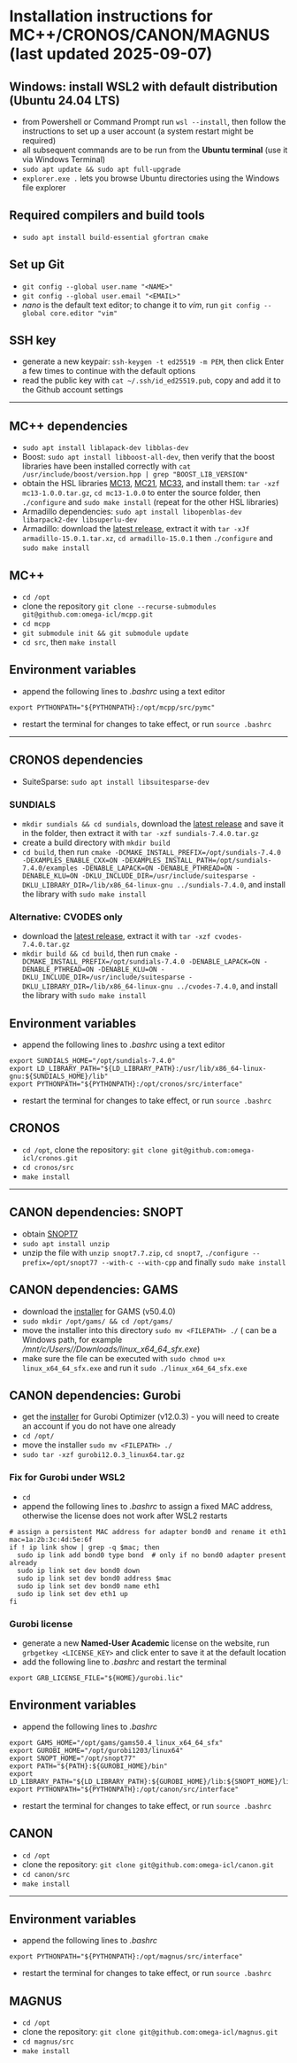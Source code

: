 # Installation instructions for MC++/CRONOS/CANON/MAGNUS (last updated 2025-09-07)

## Windows: install WSL2 with default distribution (Ubuntu 24.04 LTS)
- from Powershell or Command Prompt run `wsl --install`, then follow the instructions to set up a user account (a system restart might be required)
- all subsequent commands are to be run from the **Ubuntu terminal** (use it via Windows Terminal)
- `sudo apt update && sudo apt full-upgrade`
- `explorer.exe .` lets you browse Ubuntu directories using the Windows file explorer

## Required compilers and build tools
- `sudo apt install build-essential gfortran cmake`

## Set up Git
- `git config --global user.name "<NAME>"`
- `git config --global user.email "<EMAIL>"`
- _nano_ is the default text editor; to change it to _vim_, run `git config --global core.editor "vim"`

## SSH key
- generate a new keypair: `ssh-keygen -t ed25519 -m PEM`, then click Enter a few times to continue with the default options
- read the public key with `cat ~/.ssh/id_ed25519.pub`, copy and add it to the Github account settings

---
## MC++ dependencies
- `sudo apt install liblapack-dev libblas-dev`
- Boost: `sudo apt install libboost-all-dev`, then verify that the boost libraries have been installed correctly with `cat /usr/include/boost/version.hpp | grep "BOOST_LIB_VERSION"`
- obtain the HSL libraries [MC13](https://www.hsl.rl.ac.uk/catalogue/mc13.html), [MC21](https://www.hsl.rl.ac.uk/catalogue/mc21.html), [MC33](https://www.hsl.rl.ac.uk/catalogue/mc13.html), and install them: `tar -xzf mc13-1.0.0.tar.gz`, `cd mc13-1.0.0` to enter the source folder, then `./configure` and `sudo make install` (repeat for the other HSL libraries)
- Armadillo dependencies: `sudo apt install libopenblas-dev libarpack2-dev libsuperlu-dev`
- Armadillo: download the [latest release](https://sourceforge.net/projects/arma/files/armadillo-15.0.1.tar.xz), extract it with `tar -xJf armadillo-15.0.1.tar.xz`, `cd armadillo-15.0.1` then `./configure` and `sudo make install`

## MC++
- `cd /opt`
- clone the repository `git clone --recurse-submodules git@github.com:omega-icl/mcpp.git`
- `cd mcpp`
- `git submodule init && git submodule update`
- `cd src`, then `make install`

## Environment variables
- append the following lines to _.bashrc_ using a text editor
```
export PYTHONPATH="${PYTHONPATH}:/opt/mcpp/src/pymc"
```
- restart the terminal for changes to take effect, or run `source .bashrc`

---
## CRONOS dependencies
- SuiteSparse: `sudo apt install libsuitesparse-dev`
### SUNDIALS
- `mkdir sundials && cd sundials`, download the [latest release](https://github.com/LLNL/sundials/releases/download/v7.4.0/sundials-7.4.0.tar.gz) and save it in the folder, then extract it with `tar -xzf sundials-7.4.0.tar.gz`
- create a build directory with `mkdir build`
- `cd build`, then run `cmake -DCMAKE_INSTALL_PREFIX=/opt/sundials-7.4.0 -DEXAMPLES_ENABLE_CXX=ON -DEXAMPLES_INSTALL_PATH=/opt/sundials-7.4.0/examples -DENABLE_LAPACK=ON -DENABLE_PTHREAD=ON -DENABLE_KLU=ON -DKLU_INCLUDE_DIR=/usr/include/suitesparse -DKLU_LIBRARY_DIR=/lib/x86_64-linux-gnu ../sundials-7.4.0`, and install the library with `sudo make install`
### Alternative: CVODES only
- download the [latest release](https://github.com/LLNL/sundials/releases/download/v7.4.0/cvodes-7.4.0.tar.gz), extract it with `tar -xzf cvodes-7.4.0.tar.gz`
- `mkdir build && cd build`, then run `cmake -DCMAKE_INSTALL_PREFIX=/opt/sundials-7.4.0 -DENABLE_LAPACK=ON -DENABLE_PTHREAD=ON -DENABLE_KLU=ON -DKLU_INCLUDE_DIR=/usr/include/suitesparse -DKLU_LIBRARY_DIR=/lib/x86_64-linux-gnu ../cvodes-7.4.0`, and install the library with `sudo make install`

## Environment variables
- append the following lines to _.bashrc_ using a text editor
```
export SUNDIALS_HOME="/opt/sundials-7.4.0"
export LD_LIBRARY_PATH="${LD_LIBRARY_PATH}:/usr/lib/x86_64-linux-gnu:${SUNDIALS_HOME}/lib"
export PYTHONPATH="${PYTHONPATH}:/opt/cronos/src/interface"
```
- restart the terminal for changes to take effect, or run `source .bashrc`

## CRONOS
- `cd /opt`, clone the repository: `git clone git@github.com:omega-icl/cronos.git`
- `cd cronos/src`
- `make install`

---
## CANON dependencies: SNOPT
- obtain [SNOPT7](https://ccom.ucsd.edu/~optimizers/solvers/snopt/)
- `sudo apt install unzip`
- unzip the file with `unzip snopt7.7.zip`, `cd snopt7`, `./configure --prefix=/opt/snopt77 --with-c --with-cpp` and finally `sudo make install`

## CANON dependencies: GAMS
- download the [installer](https://www.gams.com/download/) for GAMS (v50.4.0)
- `sudo mkdir /opt/gams/ && cd /opt/gams/`
- move the installer into this directory `sudo mv <FILEPATH> ./` (<FILEPATH> can be a Windows path, for example _/mnt/c/Users/<username>/Downloads/linux_x64_64_sfx.exe_)
- make sure the file can be executed with `sudo chmod u+x linux_x64_64_sfx.exe` and run it `sudo ./linux_x64_64_sfx.exe`

## CANON dependencies: Gurobi
- get the [installer](https://www.gurobi.com/downloads/gurobi-software/) for Gurobi Optimizer (v12.0.3) - you will need to create an account if you do not have one already
- `cd /opt/`
- move the installer `sudo mv <FILEPATH> ./`
- `sudo tar -xzf gurobi12.0.3_linux64.tar.gz`
### Fix for Gurobi under WSL2
- `cd`
- append the following lines to _.bashrc_ to assign a fixed MAC address, otherwise the license does not work after WSL2 restarts
```
# assign a persistent MAC address for adapter bond0 and rename it eth1
mac=1a:2b:3c:4d:5e:6f
if ! ip link show | grep -q $mac; then
  sudo ip link add bond0 type bond  # only if no bond0 adapter present already
  sudo ip link set dev bond0 down
  sudo ip link set dev bond0 address $mac
  sudo ip link set dev bond0 name eth1
  sudo ip link set dev eth1 up
fi
```
### Gurobi license
- generate a new **Named-User Academic** license on the website, run `grbgetkey <LICENSE_KEY>` and click enter to save it at the default location
- add the following line to _.bashrc_ and restart the terminal
```
export GRB_LICENSE_FILE="${HOME}/gurobi.lic"
```

## Environment variables
- append the following lines to _.bashrc_
```
export GAMS_HOME="/opt/gams/gams50.4_linux_x64_64_sfx"
export GUROBI_HOME="/opt/gurobi1203/linux64"
export SNOPT_HOME="/opt/snopt77"
export PATH="${PATH}:${GUROBI_HOME}/bin"
export LD_LIBRARY_PATH="${LD_LIBRARY_PATH}:${GUROBI_HOME}/lib:${SNOPT_HOME}/lib"
export PYTHONPATH="${PYTHONPATH}:/opt/canon/src/interface"
```
- restart the terminal for changes to take effect, or run `source .bashrc`

## CANON
- `cd /opt`
- clone the repository: `git clone git@github.com:omega-icl/canon.git`
- `cd canon/src`
- `make install`

---
## Environment variables
- append the following lines to _.bashrc_
```
export PYTHONPATH="${PYTHONPATH}:/opt/magnus/src/interface"
```
- restart the terminal for changes to take effect, or run `source .bashrc`

## MAGNUS
- `cd /opt`
- clone the repository: `git clone git@github.com:omega-icl/magnus.git`
- `cd magnus/src`
- `make install`
